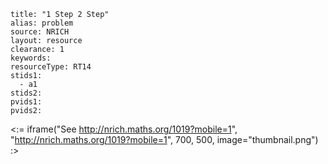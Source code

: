 ````
title: "1 Step 2 Step"
alias: problem
source: NRICH
layout: resource
clearance: 1
keywords:
resourceType: RT14
stids1: 
  - a1
stids2:
pvids1:
pvids2:

````

<:= iframe("See http://nrich.maths.org/1019?mobile=1", "http://nrich.maths.org/1019?mobile=1", 700, 500, image="thumbnail.png") :>

